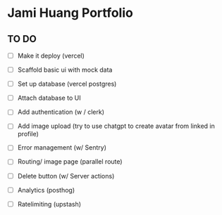 # Jami Huang Portfolio

## TO DO 
- [ ] Make it deploy (vercel)
- [ ] Scaffold basic ui with mock data
- [ ] Set up database (vercel postgres)
- [ ] Attach database to UI
- [ ] Add authentication (w / clerk)
- [ ] Add image upload (try to use chatgpt to create avatar from linked in profile)
- [ ] Error management (w/ Sentry)
- [ ] Routing/ image page (parallel route)
- [ ] Delete button (w/ Server actions)
- [ ] Analytics (posthog)
- [ ] Ratelimiting (upstash)

